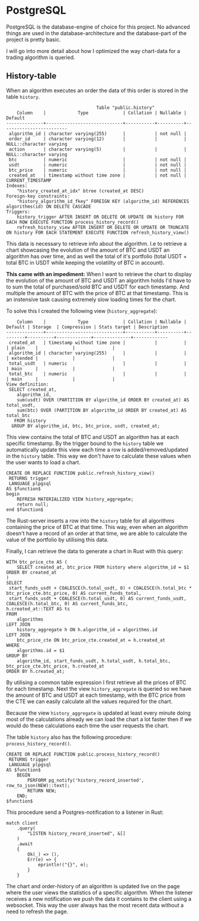 # PostgreSQL

PostgreSQL is the database-engine of choice for this project. No advanced things are used in the database-architecture and the database-part of the project is pretty basic.

I will go into more detail about how I optimized the way chart-data for a trading algorithm is queried.

## History-table
When an algorithm executes an order the data of this order is stored in the table `history`.
```
                                  Table "public.history"
    Column    |            Type             | Collation | Nullable |         Default
--------------+-----------------------------+-----------+----------+-------------------------
 algorithm_id | character varying(255)      |           | not null |
 order_id     | character varying(12)       |           |          | NULL::character varying
 action       | character varying(5)        |           |          | NULL::character varying
 btc          | numeric                     |           | not null |
 usdt         | numeric                     |           | not null |
 btc_price    | numeric                     |           | not null |
 created_at   | timestamp without time zone |           | not null | CURRENT_TIMESTAMP
Indexes:
    "history_created_at_idx" btree (created_at DESC)
Foreign-key constraints:
    "history_algorithm_id_fkey" FOREIGN KEY (algorithm_id) REFERENCES algorithms(id) ON DELETE CASCADE
Triggers:
    history_trigger AFTER INSERT OR DELETE OR UPDATE ON history FOR EACH ROW EXECUTE FUNCTION process_history_record()
    refresh_history_view AFTER INSERT OR DELETE OR UPDATE OR TRUNCATE ON history FOR EACH STATEMENT EXECUTE FUNCTION refresh_history_view()
```

This data is necessary to retrieve info about the algorithm. I.e to retrieve a chart showcasing the evolution of the amount of BTC and USDT an algorithm has over time, and as well the total of it's portfolio (total USDT + total BTC in USDT while keeping the volatility of BTC in account).

**This came with an impediment:** When I want to retrieve the chart to display the evolution of the amount of BTC and USDT an algorithm holds I'd have to to sum the total of purchased/sold BTC and USDT for each timestamp. And multiple the amount of BTC with the price of BTC at that timestamp. This is an instensive task causing extremely slow loading times for the chart.

To solve this I created the following view (`history_aggregate`):

```
    Column    |            Type             | Collation | Nullable | Default | Storage  | Compression | Stats target | Description
--------------+-----------------------------+-----------+----------+---------+----------+-------------+--------------+-------------
 created_at   | timestamp without time zone |           |          |         | plain    |             |              |
 algorithm_id | character varying(255)      |           |          |         | extended |             |              |
 total_usdt   | numeric                     |           |          |         | main     |             |              |
 total_btc    | numeric                     |           |          |         | main     |             |              |
View definition:
 SELECT created_at,
    algorithm_id,
    sum(usdt) OVER (PARTITION BY algorithm_id ORDER BY created_at) AS total_usdt,
    sum(btc) OVER (PARTITION BY algorithm_id ORDER BY created_at) AS total_btc
   FROM history
  GROUP BY algorithm_id, btc, btc_price, usdt, created_at;
```

This view contains the total of BTC and USDT an algorithm has at each specific timestamp. By the trigger bound to the `history` table we automatically update this view each time a row is added/removed/updated in the `history` table. This way we don't have to calculate these values when the user wants to load a chart.

```
CREATE OR REPLACE FUNCTION public.refresh_history_view()
 RETURNS trigger
 LANGUAGE plpgsql
AS $function$
begin
    REFRESH MATERIALIZED VIEW history_aggregate;
    return null;
end $function$
```
The Rust-server inserts a row into the `history` table for all algorithms containing the price of BTC at that time. This way, even when an algorithm doesn't have a record of an order at that time, we are able to calculate the value of the portfolio by utilising this data.

Finally, I can retrieve the data to generate a chart in Rust with this query:

```
WITH btc_price_cte AS (
    SELECT created_at, btc_price FROM history where algorithm_id = $1 ORDER BY created_at
)
SELECT
 start_funds_usdt + COALESCE(h.total_usdt, 0) + COALESCE(h.total_btc * btc_price_cte.btc_price, 0) AS current_funds_total,
 start_funds_usdt + COALESCE(h.total_usdt, 0) AS current_funds_usdt,
COALESCE(h.total_btc, 0) AS current_funds_btc,
h.created_at::TEXT AS ts
FROM
    algorithms
LEFT JOIN
    history_aggregate h ON h.algorithm_id = algorithms.id
LEFT JOIN
    btc_price_cte ON btc_price_cte.created_at = h.created_at
WHERE
    algorithms.id = $1
GROUP BY
    algorithm_id, start_funds_usdt, h.total_usdt, h.total_btc, btc_price_cte.btc_price, h.created_at
ORDER BY h.created_at;
```
By utilising a common table expression I first retrieve all the prices of BTC for each timestamp. Next the view `history_aggregate` is queried so we have the amount of BTC and USDT at each timestamp, with the BTC price from the CTE we can easily calculate all the values required for the chart.

Because the view `history_aggregate` is updated at least every minute doing most of the calculations already we can load the chart a lot faster then if we would do these calculations each time the user requests the chart.

The table `history` also has the following procedure: `process_history_record()`.
```
CREATE OR REPLACE FUNCTION public.process_history_record()
 RETURNS trigger
 LANGUAGE plpgsql
AS $function$
    BEGIN
        PERFORM pg_notify('history_record_inserted', row_to_json(NEW)::text);
        RETURN NEW;
    END;
$function$
```

This procedure send a Postgres-notification to a listener in Rust:
```
match client
    .query(
        "LISTEN history_record_inserted", &[]
    )
    .await
    {
        Ok(_) => (),
        Err(e) => {
            eprintln!("{}", e);
        }
    }
```

The chart and order-history of an algorithm is updated live on the page where the user views the statistics of a specific algorithm. When the listener receives a new notification we push the data it contains to the client using a websocket. This way the user always has the most recent data without a need to refresh the page.
